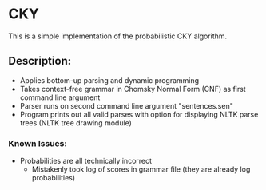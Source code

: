 # CKY

This is a simple implementation of the probabilistic CKY algorithm.

## Description:

* Applies bottom-up parsing and dynamic programming
* Takes context-free grammar in Chomsky Normal Form (CNF) as first command line argument
* Parser runs on second command line argument "sentences.sen"
* Program prints out all valid parses with option for displaying NLTK parse trees (NLTK tree drawing module)

### Known Issues:

* Probabilities are all technically incorrect
  * Mistakenly took log of scores in grammar file (they are already log probabilities)
